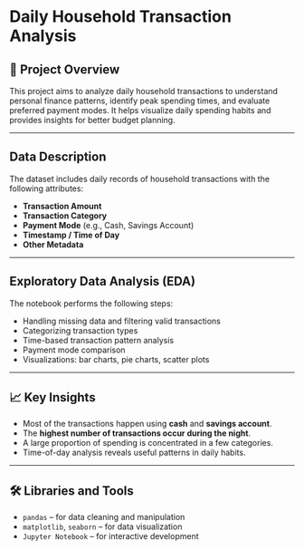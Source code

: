#  Daily Household Transaction Analysis

## 📌 Project Overview

This project aims to analyze daily household transactions to understand personal finance patterns, identify peak spending times, and evaluate preferred payment modes. It helps visualize daily spending habits and provides insights for better budget planning.

---

##  Data Description

The dataset includes daily records of household transactions with the following attributes:

- **Transaction Amount**
- **Transaction Category**
- **Payment Mode** (e.g., Cash, Savings Account)
- **Timestamp / Time of Day**
- **Other Metadata**

---

##  Exploratory Data Analysis (EDA)

The notebook performs the following steps:

- Handling missing data and filtering valid transactions
- Categorizing transaction types
- Time-based transaction pattern analysis
- Payment mode comparison
- Visualizations: bar charts, pie charts, scatter plots

---

## 📈 Key Insights

- Most of the transactions happen using **cash** and **savings account**.
- The **highest number of transactions occur during the night**.
- A large proportion of spending is concentrated in a few categories.
- Time-of-day analysis reveals useful patterns in daily habits.

---

## 🛠️ Libraries and Tools

- `pandas` – for data cleaning and manipulation  
- `matplotlib`, `seaborn` – for data visualization  
- `Jupyter Notebook` – for interactive development


